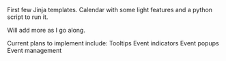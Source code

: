 First few Jinja templates. Calendar with some light features and a python script to run it.

Will add more as I go along.

Current plans to implement include:
Tooltips
Event indicators
Event popups
Event management